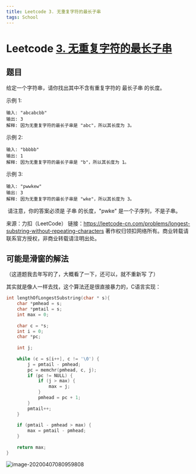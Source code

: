 ```yaml
---
title: Leetcode 3. 无重复字符的最长子串
tags: School
---
```


# Leetcode [3. 无重复字符的最长子串](https://leetcode-cn.com/problems/longest-substring-without-repeating-characters/)

## 题目

给定一个字符串，请你找出其中不含有重复字符的 最长子串 的长度。

示例 1:

```
输入: "abcabcbb"
输出: 3 
解释: 因为无重复字符的最长子串是 "abc"，所以其长度为 3。
```


示例 2:

```
输入: "bbbbb"
输出: 1
解释: 因为无重复字符的最长子串是 "b"，所以其长度为 1。
```


示例 3:

```
输入: "pwwkew"
输出: 3
解释: 因为无重复字符的最长子串是 "wke"，所以其长度为 3。
```


​     请注意，你的答案必须是 子串 的长度，"pwke" 是一个子序列，不是子串。

来源：力扣（LeetCode）
链接：https://leetcode-cn.com/problems/longest-substring-without-repeating-characters
著作权归领扣网络所有。商业转载请联系官方授权，非商业转载请注明出处。

## 可能是滑窗的解法

（这道题我去年写的了，大概看了一下，还可以，就不重新写 了）

其实就是像人一样去找，这个算法还是很直接暴力的，C语言实现：

```c
int lengthOfLongestSubstring(char * s){
    char *pmhead = s;
    char *pmtail = s;
    int max = 0;
    
    char c = *s;
    int i = 0;
    char *pc;
    
    int j;
    
    while (c = s[i++], c != '\0') {
        j = pmtail - pmhead;
        pc = memchr(pmhead, c, j);
        if (pc != NULL) {
            if (j > max) {
                max = j;
            }
            pmhead = pc + 1;
        }
        pmtail++;
    }
    
    if (pmtail - pmhead > max) {
        max = pmtail - pmhead;
    }
    
    return max;
}

```

![image-20200407080959808](https://tva1.sinaimg.cn/large/00831rSTgy1gdkvuf8tzaj31l10u0dkk.jpg)

